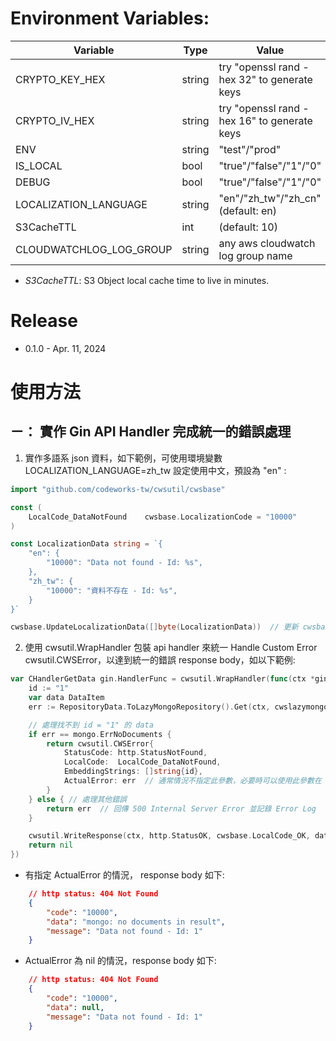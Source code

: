 # Environment Variables:

| Variable                | Type   | Value                                       |
| ----------------------- | ------ | ------------------------------------------- |
| CRYPTO_KEY_HEX          | string | try "openssl rand -hex 32" to generate keys |
| CRYPTO_IV_HEX           | string | try "openssl rand -hex 16" to generate keys |
| ENV                     | string | "test"/"prod"                               |
| IS_LOCAL                | bool   | "true"/"false"/"1"/"0"                      |
| DEBUG                   | bool   | "true"/"false"/"1"/"0"                      |
| LOCALIZATION_LANGUAGE   | string | "en"/"zh_tw"/"zh_cn" (default: en)          |
| S3CacheTTL              | int    | (default: 10)                               |
| CLOUDWATCHLOG_LOG_GROUP | string | any aws cloudwatch log group name           |

* *S3CacheTTL*: S3 Object local cache time to live in minutes.

# Release
* 0.1.0 - Apr. 11, 2024

# 使用方法

## ㄧ： 實作 Gin API Handler 完成統一的錯誤處理

1. 實作多語系 json 資料，如下範例，可使用環境變數 LOCALIZATION_LANGUAGE=zh_tw 設定使用中文，預設為 "en" :

```go
import "github.com/codeworks-tw/cwsutil/cwsbase"

const (
    LocalCode_DataNotFound    cwsbase.LocalizationCode = "10000"
)

const LocalizationData string = `{
    "en": {
        "10000": "Data not found - Id: %s",
    },
    "zh_tw": {
        "10000": "資料不存在 - Id: %s",
    }
}`

cwsbase.UpdateLocalizationData([]byte(LocalizationData))  // 更新 cwsbase 多語系目錄
```

2. 使用 cwsutil.WrapHandler 包裝 api handler 來統一 Handle Custom Error cwsutil.CWSError，以達到統一的錯誤 response body，如以下範例:
  
```go
var CHandlerGetData gin.HandlerFunc = cwsutil.WrapHandler(func(ctx *gin.Context) error {
    id := "1"
    var data DataItem
    err := RepositoryData.ToLazyMongoRepository().Get(ctx, cwslazymongo.Eq("_id", id), &data)

    // 處理找不到 id = "1" 的 data
    if err == mongo.ErrNoDocuments {
        return cwsutil.CWSError{
            StatusCode: http.StatusNotFound,
            LocalCode:  LocalCode_DataNotFound,
            EmbeddingStrings: []string{id},
            ActualError: err  // 通常情況不指定此參數，必要時可以使用此參數在 data 欄位回傳真正的錯誤 message
        }
    } else { // 處理其他錯誤
        return err  // 回傳 500 Internal Server Error 並記錄 Error Log
    }

    cwsutil.WriteResponse(ctx, http.StatusOK, cwsbase.LocalCode_OK, data)
    return nil
})
```

   * 有指定 ActualError 的情況， response body 如下:

```json
    // http status: 404 Not Found
    {
        "code": "10000",
        "data": "mongo: no documents in result",
        "message": "Data not found - Id: 1"
    }
```

   * ActualError 為 nil 的情況，response body 如下:

```json
    // http status: 404 Not Found
    {
        "code": "10000",
        "data": null,
        "message": "Data not found - Id: 1"
    }
```